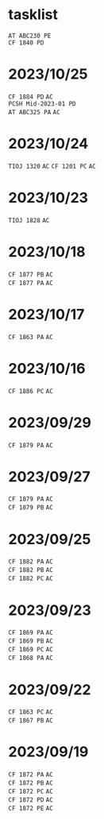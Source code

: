 
<link id="style_css" rel="stylesheet" type="text/css" href="/OJ_ans/style.css">

# tasklist
`AT ABC230 PE`  
`CF 1840 PD`  

# 2023/10/25
`CF 1884 PD` `AC`  
`PCSH Mid-2023-01 PD`  
`AT ABC325 PA` `AC`  

# 2023/10/24
`TIOJ 1320` `AC`
`CF 1201 PC` `AC`  

# 2023/10/23
`TIOJ 1828` `AC`  

# 2023/10/18
`CF 1877 PB` `AC`  
`CF 1877 PA` `AC`  

# 2023/10/17
`CF 1863 PA` `AC`  

# 2023/10/16
`CF 1886 PC` `AC`  

# 2023/09/29
`CF 1879 PA` `AC`  

# 2023/09/27
`CF 1879 PA` `AC`  
`CF 1879 PB` `AC`  

# 2023/09/25
`CF 1882 PA` `AC`  
`CF 1882 PB` `AC`  
`CF 1882 PC` `AC`  

# 2023/09/23
`CF 1869 PA` `AC`  
`CF 1869 PB` `AC`  
`CF 1869 PC` `AC`  
`CF 1868 PA` `AC`  

# 2023/09/22
`CF 1863 PC` `AC`  
`CF 1867 PB` `AC`  

# 2023/09/19
`CF 1872 PA` `AC`  
`CF 1872 PB` `AC`  
`CF 1872 PC` `AC`  
`CF 1872 PD` `AC`  
`CF 1872 PE` `AC`  

